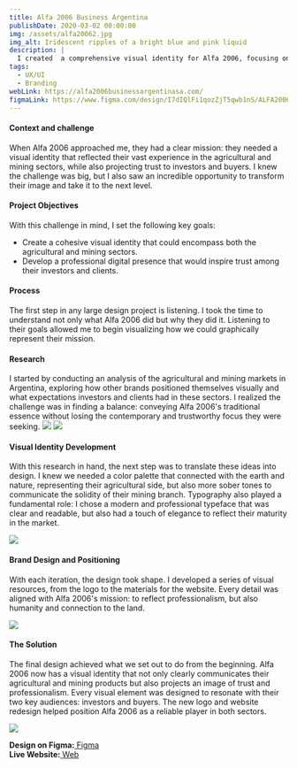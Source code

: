 ```yaml
---
title: Alfa 2006 Business Argentina
publishDate: 2020-03-02 00:00:00
img: /assets/alfa20062.jpg
img_alt: Iridescent ripples of a bright blue and pink liquid
description: |
  I created  a comprehensive visual identity for Alfa 2006, focusing on creating a clean and professional look that effectively communicates their range of agricultural products and services. My goal was to enhance their online credibility and build trust with both investors and buyers.
tags:
  - UX/UI
  - Branding
webLink: https://alfa2006businessargentinasa.com/
figmaLink: https://www.figma.com/design/I7dIQlFi1qozZjT5qwb1nS/ALFA2006?node-id=0-1&t=UElrv7hP1Up0F2Dt-1
---
```


#### Context and challenge

When Alfa 2006 approached me, they had a clear mission: they needed a visual identity that reflected their vast experience in the agricultural and mining sectors, while also projecting trust to investors and buyers. I knew the challenge was big, but I also saw an incredible opportunity to transform their image and take it to the next level.

#### Project Objectives

With this challenge in mind, I set the following key goals:

- Create a cohesive visual identity that could encompass both the agricultural and mining sectors.
- Develop a professional digital presence that would inspire trust among their investors and clients.

#### Process

The first step in any large design project is listening. I took the time to understand not only what Alfa 2006 did but why they did it. Listening to their goals allowed me to begin visualizing how we could graphically represent their mission.

#### Research

I started by conducting an analysis of the agricultural and mining markets in Argentina, exploring how other brands positioned themselves visually and what expectations investors and clients had in these sectors. I realized the challenge was in finding a balance: conveying Alfa 2006's traditional essence without losing the contemporary and trustworthy focus they were seeking.
<img class="mt-3" src="https://s3-alpha-sig.figma.com/img/e84b/fc29/c5be5742f2dc91b34deb851b9b78604f?Expires=1728864000&Key-Pair-Id=APKAQ4GOSFWCVNEHN3O4&Signature=RQlJauhUgxTpxAWxJ6Vrh5lXai6ZIrdhpDXHaN7QHstHNquRxUPj8S4Y8dlwRkzftVMe5Wl77Bq5o4VvyKbNCF5OW6KCbvnrI0K6Hqjd1qy4YeQv0H9DBIulYryZSGjquDe2-kkFIyTD6E6o~F1Q4ILgEx3Dd-esPgJiAfTU5WnZ7SnfkttpM20YtyPZHOvC1laZFLtCARCuVdTDaH7viQq8eQncxzSWrXytN40hsbxMgyqBp1L3TzPgilM5oO8-I~-vFw3LJmwugAT4nTIQZcD-wLUPOKXsLHtqqt8X3E5NFi2B-4aTZwHqjJ-9f6Dgb8Oir4dn0fnWfxWLWLDoxA__">
<img class="w-full max-w-screen-md h-auto mx-auto my-5 rounded-none" src="https://res.cloudinary.com/dcxejdzab/image/upload/v1728254500/marian_portfolio/fuvlogu2u8vp8igrqoyi.png">

#### Visual Identity Development

With this research in hand, the next step was to translate these ideas into design. I knew we needed a color palette that connected with the earth and nature, representing their agricultural side, but also more sober tones to communicate the solidity of their mining branch. Typography also played a fundamental role: I chose a modern and professional typeface that was clear and readable, but also had a touch of elegance to reflect their maturity in the market.

<img src="https://res.cloudinary.com/dcxejdzab/image/upload/v1728254569/marian_portfolio/io6khuxrunwr25fklc9k.png">

#### Brand Design and Positioning

With each iteration, the design took shape. I developed a series of visual resources, from the logo to the materials for the website. Every detail was aligned with Alfa 2006's mission: to reflect professionalism, but also humanity and connection to the land.

<img src="https://res.cloudinary.com/dcxejdzab/image/upload/v1728254568/marian_portfolio/zpg8qqgthare3klypj2q.png">

#### The Solution

The final design achieved what we set out to do from the beginning. Alfa 2006 now has a visual identity that not only clearly communicates their agricultural and mining products but also projects an image of trust and professionalism. Every visual element was designed to resonate with their two key audiences: investors and buyers. The new logo and website redesign helped position Alfa 2006 as a reliable player in both sectors.

<img src="https://res.cloudinary.com/dcxejdzab/image/upload/v1728415208/marian_portfolio/ooqb971j1sf2drtmsvqt.jpg">

<strong>Design on Figma:</strong><a target="_blank" href="https://www.figma.com/design/I7dIQlFi1qozZjT5qwb1nS/ALFA2006?node-id=0-1&t=UElrv7hP1Up0F2Dt-1"> Figma</a><br>
<strong>Live Website:</strong><a target="_blank" href="https://alfa2006businessargentinasa.com/"> Web</a>

